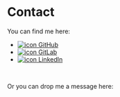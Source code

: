 # Contact

You can find me here:

* [![icon](FaGithub) GitHub](https://github.com/robonaut/)
* [![icon](FaGitlab) GitLab](https://gitlab.com/robonaut/)
* [![icon](FaLinkedin) LinkedIn](https://www.linkedin.com/in/iljastrobbe/)

<br />

Or you can drop me a message here:
